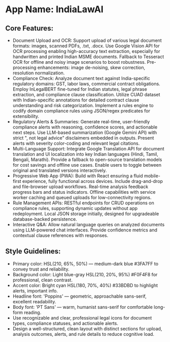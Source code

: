 # **App Name**: IndiaLawAI

## Core Features:

- Document Upload and OCR: Support upload of various legal document formats: images, scanned PDFs, .txt, .docx. Use Google Vision API for OCR processing enabling high-accuracy text extraction, especially for handwritten and printed Indian MSME documents. Fallback to Tesseract OCR for offline and noisy image scenarios to boost robustness. Pre-processing enhancements: image de-noising, skew correction, resolution normalization.
- Compliance Check: Analyze document text against India-specific regulatory domains: GST, labor laws, commercial contract obligations. Employ InLegalBERT fine-tuned for Indian statutes, legal phrase extraction, and compliance clause classification. Utilize CUAD dataset with Indian-specific annotations for detailed contract clause understanding and risk categorization. Implement a rules engine to codify domain compliance rules using JSON/regex predicates for extensibility.
- Regulatory Alerts & Summaries: Generate real-time, user-friendly compliance alerts with reasoning, confidence scores, and actionable next steps. Use LLM-based summarization (Google Gemini API) with strict ", not legal advice" disclaimers embedded in outputs. Present alerts with severity color-coding and relevant legal citations.
- Multi-Language Support: Integrate Google Translation API for document translation and UI localization into key Indian languages (Hindi, Tamil, Bengali, Marathi). Provide a fallback to open-source translation models for cost savings and offline use cases. Enable users to toggle between original and translated versions interactively.
- Progressive Web App (PWA): Build with React ensuring a fluid mobile-first experience, fully functional across devices. Include drag-and-drop and file-browser upload workflows. Real-time analysis feedback progress bars and status indicators. Offline capabilities with service worker caching and queued uploads for low-connectivity regions.
- Rule Management APIs: RESTful endpoints for CRUD operations on compliance rules, supporting dynamic updates without app redeployment. Local JSON storage initially, designed for upgradeable database-backed persistence.
- Interactive Q&A: Allow natural language queries on analyzed documents using LLM-powered chat interfaces. Provide confidence metrics and contextual clause references with responses.

## Style Guidelines:

- Primary color: HSL(210, 65%, 50%) — medium-dark blue #3FA7FF to convey trust and reliability.
- Background color: Light blue-gray HSL(210, 20%, 95%) #F0F4F8 for professional, clean contrast.
- Accent color: Bright cyan HSL(180, 70%, 40%) #33BDBD to highlight alerts, important info.
- Headline font: 'Poppins' — geometric, approachable sans-serif, excellent readability.
- Body font: 'PT Sans' — warm, humanist sans-serif for comfortable long-form reading.
- Use recognizable and clear, professional legal icons for document types, compliance statuses, and actionable alerts.
- Design a well-structured, clean layout with distinct sections for upload, analysis outcomes, alerts, and rule details to reduce cognitive load.